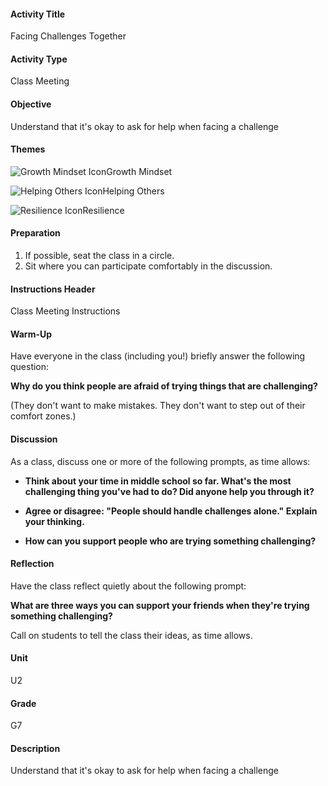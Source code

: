 #### Activity Title
Facing Challenges Together
#### Activity Type
Class Meeting
#### Objective
Understand that it's okay to ask for help when facing a challenge
#### Themes
![Growth Mindset Icon](http://v5cmservice.secondstep.org/MS3TP_IMAGES/SKILLS/SKILLS_SMALL_IMAGES/growth-mindset-sm.png)Growth Mindset
 
![Helping Others Icon](http://v5cmservice.secondstep.org/MS3TP_IMAGES/SKILLS/SKILLS_SMALL_IMAGES/helping-others-sm.png)Helping Others
 
![Resilience Icon](http://v5cmservice.secondstep.org/MS3TP_IMAGES/SKILLS/SKILLS_SMALL_IMAGES/resilience-sm.png)Resilience
 

#### Preparation
1. If possible, seat the class in a circle.
2. Sit where you can participate comfortably in the discussion.

#### Instructions Header
Class Meeting Instructions
#### Warm-Up
Have everyone in the class (including you!) briefly answer the following question:

**Why do you think people are afraid of trying things that are challenging?**

(They don't want to make mistakes. They don't want to step out of their comfort zones.)
#### Discussion
As a class, discuss one or more of the following prompts, as time allows:


-  **Think about your time in middle school so far. What's the most challenging thing you've had to do? Did anyone help you through it?**

-  **Agree or disagree: "People should handle challenges alone." Explain your thinking.**

-  **How can you support people who are trying something challenging?**
#### Reflection
Have the class reflect quietly about the following prompt:

**What are three ways you can support your friends when they're trying something challenging?**

Call on students to tell the class their ideas, as time allows.
#### Unit
U2
#### Grade
G7
#### Description
Understand that it's okay to ask for help when facing a challenge
